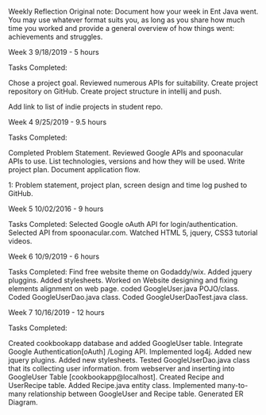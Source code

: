 
Weekly Reflection
Original note: Document how your week in Ent Java went. You may use whatever format suits you, as long as you share how much time you worked and provide a general overview of how things went: achievements and struggles.

Week 3
9/18/2019 - 5 hours

Tasks Completed:

Chose a project goal.
Reviewed numerous APIs for suitability.
Create project repository on GitHub.
Create project structure in intellij and push.

Add link to list of indie projects in student repo.

Week 4
9/25/2019 - 9.5 hours

Tasks Completed:

Completed Problem Statement.
Reviewed Google APIs and spoonacular APIs to use.
List technologies, versions and how they will be used.
Write project plan.
Document application flow.

1: Problem statement, project plan, screen design and time log pushed to GitHub.


Week 5
10/02/2016 - 9 hours


Tasks Completed:
Selected Google oAuth API for login/authentication. 
Selected API from spoonacular.com.
Watched HTML 5, jquery, CSS3 tutorial videos.


Week 6
10/9/2019 - 6 hours

Tasks Completed:
Find free website theme on Godaddy/wix.
Added jquery pluggins.
Added stylesheets.
Worked on Website designing and fixing elements alignment on web page.
coded GoogleUser.java POJO/class.
Coded GoogleUserDao.java class.
Coded GoogleUserDaoTest.java class.


Week 7
10/16/2019 - 12 hours

Tasks Completed:

Created cookbookapp database and added GoogleUser table.
Integrate Google Authentication[oAuth] /Loging API.
Implemented log4j.
Added new jquery plugins.
Added new stylesheets.
Tested GoogleUserDao.java class that its collecting user information.
from webserver and inserting into GoogleUser Table [cookbookapp@localhost].
Created Recipe and UserRecipe table.
Added Recipe.java entity class.
Implemented many-to-many relationship between GoogleUser and Recipe table.
Generated ER Diagram.



